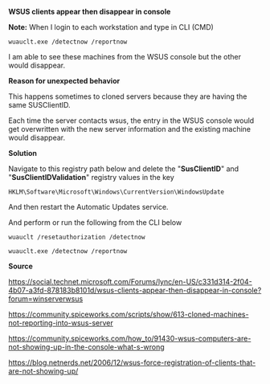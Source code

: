 **WSUS clients appear then disappear in console**

**Note:** When I login to each workstation and type in CLI (CMD)

    wuauclt.exe /detectnow /reportnow

I am able to see these machines from the WSUS console but the other would disappear.

**Reason for unexpected behavior** 

This happens sometimes to cloned servers because they are having the same SUSClientID.  

Each time the server contacts wsus, the entry in the WSUS console would get overwritten with the new server information and the existing machine would disappear.

**Solution**

Navigate to this registry path below and delete the "**SusClientID**" and "**SusClientIDValidation**" registry values in the key

    HKLM\Software\Microsoft\Windows\CurrentVersion\WindowsUpdate

And then restart the Automatic Updates service.

And perform or run the following from the CLI below 

 `wuauclt /resetauthorization /detectnow`



    wuauclt.exe /detectnow /reportnow

**Source**

https://social.technet.microsoft.com/Forums/lync/en-US/c331d314-2f04-4b07-a3fd-878183b8101d/wsus-clients-appear-then-disappear-in-console?forum=winserverwsus 

https://community.spiceworks.com/scripts/show/613-cloned-machines-not-reporting-into-wsus-server

https://community.spiceworks.com/how_to/91430-wsus-computers-are-not-showing-up-in-the-console-what-s-wrong 

https://blog.netnerds.net/2006/12/wsus-force-registration-of-clients-that-are-not-showing-up/
